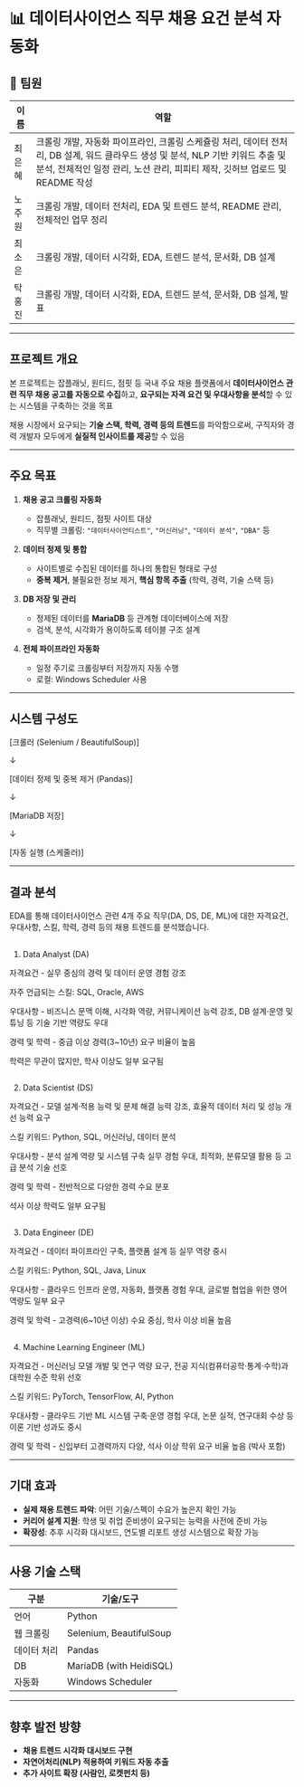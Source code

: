 # 📊 데이터사이언스 직무 채용 요건 분석 자동화

## 👥 팀원

| 이름 | 역할 |
|------|------|
| 최은혜 | 크롤링 개발, 자동화 파이프라인, 크롤링 스케쥴링 처리, 데이터 전처리, DB 설계, 워드 클라우드 생성 및 분석, NLP 기반 키워드 추출 및 분석, 전체적인 일정 관리, 노션 관리, 피피티 제작, 깃허브 업로드 및 README 작성 |
| 노주원 | 크롤링 개발, 데이터 전처리, EDA 및 트렌드 분석, README 관리, 전체적인 업무 정리 |
| 최소은 | 크롤링 개발, 데이터 시각화, EDA, 트렌드 분석, 문서화, DB 설계 |
| 탁홍진 | 크롤링 개발, 데이터 시각화, EDA, 트렌드 분석, 문서화, DB 설계, 발표 |
---

## 프로젝트 개요

본 프로젝트는 잡플래닛, 원티드, 점핏 등 국내 주요 채용 플랫폼에서 **데이터사이언스 관련 직무 채용 공고를 자동으로 수집**하고, **요구되는 자격 요건 및 우대사항을 분석**할 수 있는 시스템을 구축하는 것을 목표

채용 시장에서 요구되는 **기술 스택, 학력, 경력 등의 트렌드**를 파악함으로써, 구직자와 경력 개발자 모두에게 **실질적 인사이트를 제공**할 수 있음

---

## 주요 목표

1. **채용 공고 크롤링 자동화**
   - 잡플래닛, 원티드, 점핏 사이트 대상
   - 직무별 크롤링: `"데이터사이언티스트"`, `"머신러닝"`, `"데이터 분석"`, `"DBA"` 등

2. **데이터 정제 및 통합**
   - 사이트별로 수집된 데이터를 하나의 통합된 형태로 구성
   - **중복 제거**, 불필요한 정보 제거, **핵심 항목 추출** (학력, 경력, 기술 스택 등)

3. **DB 저장 및 관리**
   - 정제된 데이터를 **MariaDB** 등 관계형 데이터베이스에 저장
   - 검색, 분석, 시각화가 용이하도록 테이블 구조 설계

4. **전체 파이프라인 자동화**
   - 일정 주기로 크롤링부터 저장까지 자동 수행
   - 로컬: Windows Scheduler 사용
     
---

## 시스템 구성도
[크롤러 (Selenium / BeautifulSoup)]

↓

[데이터 정제 및 중복 제거 (Pandas)]

↓

[MariaDB 저장]

↓

[자동 실행 (스케줄러)]



---

## 결과 분석

EDA를 통해 데이터사이언스 관련 4개 주요 직무(DA, DS, DE, ML)에 대한 자격요건, 우대사항, 스킬, 학력, 경력 등의 채용 트렌드를 분석했습니다.

## 
1. Data Analyst (DA)

자격요건 - 실무 중심의 경력 및 데이터 운영 경험 강조

자주 언급되는 스킬: SQL, Oracle, AWS

우대사항 - 비즈니스 문맥 이해, 시각화 역량, 커뮤니케이션 능력 강조, DB 설계·운영 및 튜닝 등 기술 기반 역량도 우대

경력 및 학력 - 중급 이상 경력(3~10년) 요구 비율이 높음

학력은 무관이 많지만, 학사 이상도 일부 요구됨

## 
2. Data Scientist (DS)

자격요건 - 모델 설계·적용 능력 및 문제 해결 능력 강조, 효율적 데이터 처리 및 성능 개선 능력 요구

스킬 키워드: Python, SQL, 머신러닝, 데이터 분석

우대사항 - 분석 설계 역량 및 시스템 구축 실무 경험 우대, 최적화, 분류모델 활용 등 고급 분석 기술 선호

경력 및 학력 - 전반적으로 다양한 경력 수요 분포

석사 이상 학력도 일부 요구됨

## 
3. Data Engineer (DE)

자격요건 - 데이터 파이프라인 구축, 플랫폼 설계 등 실무 역량 중시

스킬 키워드: Python, SQL, Java, Linux

우대사항 - 클라우드 인프라 운영, 자동화, 플랫폼 경험 우대, 글로벌 협업을 위한 영어 역량도 일부 요구

경력 및 학력 - 고경력(6~10년 이상) 수요 중심, 학사 이상 비율 높음

## 
4. Machine Learning Engineer (ML)

자격요건 - 머신러닝 모델 개발 및 연구 역량 요구, 전공 지식(컴퓨터공학·통계·수학)과 대학원 수준 학위 선호

스킬 키워드: PyTorch, TensorFlow, AI, Python

우대사항 - 클라우드 기반 ML 시스템 구축·운영 경험 우대,   논문 실적, 연구대회 수상 등 이론 기반 성과도 중시

경력 및 학력 - 신입부터 고경력까지 다양, 석사 이상 학위 요구 비율 높음 (박사 포함)

---

## 기대 효과

- **실제 채용 트렌드 파악**: 어떤 기술/스펙이 수요가 높은지 확인 가능  
- **커리어 설계 지원**: 학생 및 취업 준비생이 요구되는 능력을 사전에 준비 가능  
- **확장성**: 추후 시각화 대시보드, 연도별 리포트 생성 시스템으로 확장 가능

---

## 사용 기술 스택

| 구분       | 기술/도구                         |
|------------|------------------------------------|
| 언어       | Python                             |
| 웹 크롤링  | Selenium, BeautifulSoup             |
| 데이터 처리| Pandas                             |
| DB         | MariaDB (with HeidiSQL)            |
| 자동화     |  Windows Scheduler                  |

---

## 향후 발전 방향

- **채용 트렌드 시각화 대시보드 구현**
- **자연어처리(NLP) 적용하여 키워드 자동 추출**
- **추가 사이트 확장 (사람인, 로켓펀치 등)**

